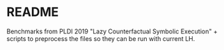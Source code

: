 # README 

Benchmarks from PLDI 2019 "Lazy Counterfactual Symbolic Execution" + scripts to preprocess the files so they can be run with current LH.
